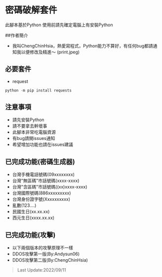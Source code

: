 # 密碼破解套件
此腳本基於Python 使用前請先確定電腦上有安裝Python

##作者簡介
- 我叫ChengChinHsia，熱愛寫程式，Python能力不算好，有任何bug都請通知我以便修改及精進～
(print.jpeg)
## 必要套件
- request

```js
python -m pip install requests
```

## 注意事項
- 請先安裝Python
- 請不要拿去幹壞事
- 此腳本非常吃電腦資源
- 有bug請開issues通知
- 希望增加功能也請在issues建議

## 已完成功能(密碼生成器)
- 台灣手機電話號碼(09xxxxxxxx) 
- 台灣"無區碼"市話號碼(xxxx-xxxx) 
- 台灣"含區碼"市話號碼((xx)xxxx-xxxx)
- 台灣國際號碼(886xxxxxxxxx) 
- 台灣身份證字號(Xxxxxxxxxx)
- 亂數(123....) 
- 民國生日(xx.xx.xx) 
- 西元生日(xxxx.xx.xx) 

## 已完成功能(攻擊)
- 以下兩個版本的攻擊原理不一樣
- DDOS攻擊第一版(By:Andysun06)
- DDOS攻擊第二版(By:ChengChinHsia)


> Last Update:2022/09/11
